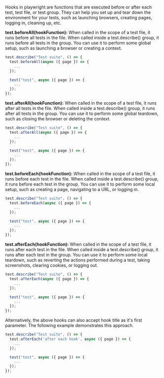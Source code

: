 Hooks in playwright are functions that are executed before or after each test, test file, or test group. They can help you set up and tear down the environment for your tests, such as launching browsers, creating pages, logging in, cleaning up, etc.

**test.beforeAll(hookFunction):** When called in the scope of a test file, it runs before all tests in the file. When called inside a test.describe() group, it runs before all tests in the group. You can use it to perform some global setup, such as launching a browser or creating a context.

```js
test.describe("Test suite", () => {
  test.beforeAll(async ({ page }) => {
    ...
  });

  test("test", async ({ page }) => {
    ...
  });
});
```

**test.afterAll(hookFunction):** When called in the scope of a test file, it runs after all tests in the file. When called inside a test.describe() group, it runs after all tests in the group. You can use it to perform some global teardown, such as closing the browser or deleting the context.

```js
test.describe("Test suite", () => {
  test.afterAll(async ({ page }) => {
    ...
  });

  test("test", async ({ page }) => {
    ...
  });
});
```

**test.beforeEach(hookFunction):** When called in the scope of a test file, it runs before each test in the file. When called inside a test.describe() group, it runs before each test in the group. You can use it to perform some local setup, such as creating a page, navigating to a URL, or logging in.

```js
test.describe("Test suite", () => {
  test.beforeEach(async ({ page }) => {
    ...
  });

  test("test", async ({ page }) => {
    ...
  });
});
```

**test.afterEach(hookFunction):** When called in the scope of a test file, it runs after each test in the file. When called inside a test.describe() group, it runs after each test in the group. You can use it to perform some local teardown, such as reverting the actions performed during a test, taking screenshots, clearing cookies, or logging out.

```js
test.describe("Test suite", () => {
  test.afterEach(async ({ page }) => {
    ...
  });

  test("test", async ({ page }) => {
    ...
  });
});
```

Alternatively, the above hooks can also accept hook title as it's first parameter. The following example demonstrates this approach.

```js
test.describe("Test suite", () => {
  test.afterEach('after each hook', async ({ page }) => {
    ...
  });

  test("test", async ({ page }) => {
    ...
  });
});
```
